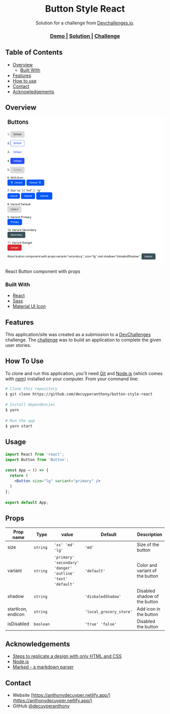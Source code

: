 <!-- Please update value in the {}  -->

<h1 align="center">Button Style React</h1>

<div align="center">
   Solution for a challenge from  <a href="http://devchallenges.io" target="_blank">Devchallenges.io</a>.
</div>

<div align="center">
  <h3>
    <a href="https://anthonydecuyperbuttonchallenge.netlify.app/">
      Demo
    </a>
    <span> | </span>
    <a href="https://github.com/decuyperanthony/button-style-react">
      Solution
    </a>
    <span> | </span>
    <a href="https://devchallenges.io/challenges/ohgVTyJCbm5OZyTB2gNY">
      Challenge
    </a>
  </h3>
</div>

<!-- TABLE OF CONTENTS -->

## Table of Contents

- [Overview](#overview)
  - [Built With](#built-with)
- [Features](#features)
- [How to use](#how-to-use)
- [Contact](#contact)
- [Acknowledgements](#acknowledgements)

<!-- OVERVIEW -->

## Overview

![screenshot](./.github/img/button2.png)

React Button component with props

### Built With

<!-- This section should list any major frameworks that you built your project using. Here are a few examples.-->

- [React](https://reactjs.org/)
- [Sass](https://sass-lang.com/documentation/syntax)
- [Material UI Icon](https://material-ui.com/components/material-icons/)

## Features

<!-- List the features of your application or follow the template. Don't share the figma file here :) -->

This application/site was created as a submission to a [DevChallenges](https://devchallenges.io/challenges) challenge. The [challenge](https://devchallenges.io/challenges/ohgVTyJCbm5OZyTB2gNY) was to build an application to complete the given user stories.

## How To Use

<!-- This is an example, please update according to your application -->

To clone and run this application, you'll need [Git](https://git-scm.com) and [Node.js](https://nodejs.org/en/download/) (which comes with [npm](http://npmjs.com)) installed on your computer. From your command line:

```bash
# Clone this repository
$ git clone https://github.com/decuyperanthony/button-style-react

# Install dependencies
$ yarn

# Run the app
$ yarn start
```
## Usage
```jsx
import React from 'react';
import Button from 'Button';

const App = () => {
  return (
    <Button size="lg" variant="primary" />
  )
};

export default App;
```
## Props
|Prop name        |Type          |value     |Default            |Description
|-----------------|------------|-------|-------------------|--------------------------------
|size         | `string`    |`'xs' 'md' 'lg'`      | `'md'`  | Size of the button
|variant        | `string`  |`'primary' 'secondary' 'danger' 'outline' 'text' 'default'`     |    `'default'`               | Color and variant of the button
|shadow        | `string`  | |    `'disbaledShadow'`               | Disabled shadow of the button
|startIcon, endIcon        | `string`  | |    `'local_grocery_store'`               | Add icon in the button
|isDisabled        | `boolean`  | |    `'true' 'false'`               | Disabled the button



## Acknowledgements

<!-- This section should list any articles or add-ons/plugins that helps you to complete the project. This is optional but it will help you in the future. For exmpale -->

- [Steps to replicate a design with only HTML and CSS](https://devchallenges-blogs.web.app/how-to-replicate-design/)
- [Node.js](https://nodejs.org/)
- [Marked - a markdown parser](https://github.com/chjj/marked)

## Contact

- Website [https://anthonydecuyper.netlify.app/](https://anthonydecuyper.netlify.app/)
- GitHub [@decuyperanthony](https://github.com/decuyperanthony)
